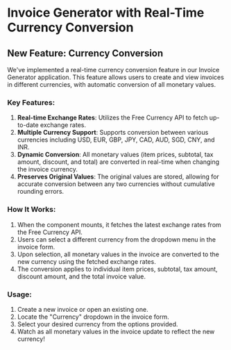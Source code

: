 # Invoice Generator with Real-Time Currency Conversion

## New Feature: Currency Conversion

We've implemented a real-time currency conversion feature in our Invoice Generator application. This feature allows users to create and view invoices in different currencies, with automatic conversion of all monetary values.

### Key Features:

1. **Real-time Exchange Rates**: Utilizes the Free Currency API to fetch up-to-date exchange rates.
2. **Multiple Currency Support**: Supports conversion between various currencies including USD, EUR, GBP, JPY, CAD, AUD, SGD, CNY, and INR.
3. **Dynamic Conversion**: All monetary values (item prices, subtotal, tax amount, discount, and total) are converted in real-time when changing the invoice currency.
4. **Preserves Original Values**: The original values are stored, allowing for accurate conversion between any two currencies without cumulative rounding errors.

### How It Works:

1. When the component mounts, it fetches the latest exchange rates from the Free Currency API.
2. Users can select a different currency from the dropdown menu in the invoice form.
3. Upon selection, all monetary values in the invoice are converted to the new currency using the fetched exchange rates.
4. The conversion applies to individual item prices, subtotal, tax amount, discount amount, and the total invoice value.

### Usage:

1. Create a new invoice or open an existing one.
2. Locate the "Currency" dropdown in the invoice form.
3. Select your desired currency from the options provided.
4. Watch as all monetary values in the invoice update to reflect the new currency!
